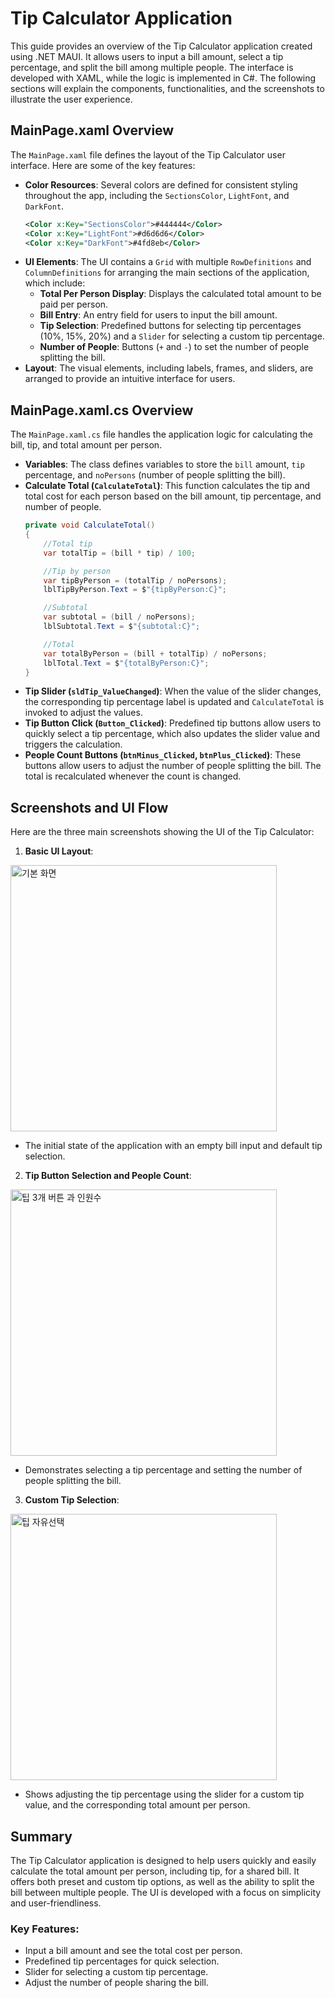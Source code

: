 # Tip Calculator Application

This guide provides an overview of the Tip Calculator application created using .NET MAUI. It allows users to input a bill amount, select a tip percentage, and split the bill among multiple people. The interface is developed with XAML, while the logic is implemented in C#. The following sections will explain the components, functionalities, and the screenshots to illustrate the user experience.

## MainPage.xaml Overview

The `MainPage.xaml` file defines the layout of the Tip Calculator user interface. Here are some of the key features:

- **Color Resources**: Several colors are defined for consistent styling throughout the app, including the `SectionsColor`, `LightFont`, and `DarkFont`.
  ```xml
  <Color x:Key="SectionsColor">#444444</Color>
  <Color x:Key="LightFont">#d6d6d6</Color>
  <Color x:Key="DarkFont">#4fd8eb</Color>
  ```
- **UI Elements**: The UI contains a `Grid` with multiple `RowDefinitions` and `ColumnDefinitions` for arranging the main sections of the application, which include:
  - **Total Per Person Display**: Displays the calculated total amount to be paid per person.
  - **Bill Entry**: An entry field for users to input the bill amount.
  - **Tip Selection**: Predefined buttons for selecting tip percentages (10%, 15%, 20%) and a `Slider` for selecting a custom tip percentage.
  - **Number of People**: Buttons (`+` and `-`) to set the number of people splitting the bill.
- **Layout**: The visual elements, including labels, frames, and sliders, are arranged to provide an intuitive interface for users.

## MainPage.xaml.cs Overview

The `MainPage.xaml.cs` file handles the application logic for calculating the bill, tip, and total amount per person.

- **Variables**: The class defines variables to store the `bill` amount, `tip` percentage, and `noPersons` (number of people splitting the bill).
- **Calculate Total (`CalculateTotal`)**: This function calculates the tip and total cost for each person based on the bill amount, tip percentage, and number of people.
  ```csharp
  private void CalculateTotal()
  {
      //Total tip
      var totalTip = (bill * tip) / 100;

      //Tip by person
      var tipByPerson = (totalTip / noPersons);
      lblTipByPerson.Text = $"{tipByPerson:C}";

      //Subtotal
      var subtotal = (bill / noPersons);
      lblSubtotal.Text = $"{subtotal:C}";

      //Total
      var totalByPerson = (bill + totalTip) / noPersons;
      lblTotal.Text = $"{totalByPerson:C}";
  }
  ```
- **Tip Slider (`sldTip_ValueChanged`)**: When the value of the slider changes, the corresponding tip percentage label is updated and `CalculateTotal` is invoked to adjust the values.
- **Tip Button Click (`Button_Clicked`)**: Predefined tip buttons allow users to quickly select a tip percentage, which also updates the slider value and triggers the calculation.
- **People Count Buttons (`btnMinus_Clicked`, `btnPlus_Clicked`)**: These buttons allow users to adjust the number of people splitting the bill. The total is recalculated whenever the count is changed.

## Screenshots and UI Flow

Here are the three main screenshots showing the UI of the Tip Calculator:

1. **Basic UI Layout**:
<img width="426" alt="기본 화면" src="https://github.com/user-attachments/assets/8e38398d-39b3-48d7-92bf-3e5f254b77b6">

   - The initial state of the application with an empty bill input and default tip selection.

2. **Tip Button Selection and People Count**:
<img width="426" alt="팁 3개 버튼 과 인원수" src="https://github.com/user-attachments/assets/792e9d2f-4e67-49ac-965b-4196ba9d83b7">

   - Demonstrates selecting a tip percentage and setting the number of people splitting the bill.

3. **Custom Tip Selection**:
<img width="426" alt="팁 자유선택" src="https://github.com/user-attachments/assets/e2a32fe2-0116-407e-8129-a8b7d6025d2d">

   - Shows adjusting the tip percentage using the slider for a custom tip value, and the corresponding total amount per person.

## Summary

The Tip Calculator application is designed to help users quickly and easily calculate the total amount per person, including tip, for a shared bill. It offers both preset and custom tip options, as well as the ability to split the bill between multiple people. The UI is developed with a focus on simplicity and user-friendliness.

### Key Features:
- Input a bill amount and see the total cost per person.
- Predefined tip percentages for quick selection.
- Slider for selecting a custom tip percentage.
- Adjust the number of people sharing the bill.

